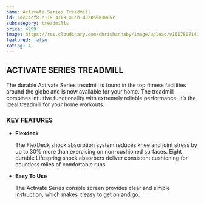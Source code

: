 ```yaml
---
name: Activate Series Treadmill
id: 4dc74cf8-e115-4103-a1cb-0220a683005c
subcategory: treadmills
price: 4999
image: https://res.cloudinary.com/chrishannaby/image/upload/v1617807141/lifefitness/ActivateSeries-Treadmill-L_wmic4o.jpg
featured: false
rating: 4
---
```


## ACTIVATE SERIES TREADMILL

The durable Activate Series treadmill is found in the top fitness facilities around the globe and is now available for your home. The treadmill combines intuitive functionality with extremely reliable performance. It’s the ideal treadmill for your home workouts.

### KEY FEATURES

- **Flexdeck**

  The FlexDeck shock absorption system reduces knee and joint stress by up to 30% more than exercising on non-cushioned surfaces. Eight durable Lifespring shock absorbers deliver consistent cushioning for countless miles of comfortable runs.

- **Easy To Use**

  The Activate Series console screen provides clear and simple instruction, which makes it easy to get on and go.
